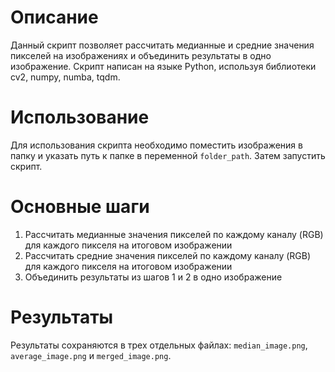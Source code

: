 # Описание

Данный скрипт позволяет рассчитать медианные и средние значения пикселей на изображениях и объединить результаты в одно изображение. Скрипт написан на языке Python, используя библиотеки cv2, numpy, numba, tqdm.

# Использование

Для использования скрипта необходимо поместить изображения в папку и указать путь к папке в переменной `folder_path`. Затем запустить скрипт.

# Основные шаги

1. Рассчитать медианные значения пикселей по каждому каналу (RGB) для каждого пикселя на итоговом изображении
2. Рассчитать средние значения пикселей по каждому каналу (RGB) для каждого пикселя на итоговом изображении
3. Объединить результаты из шагов 1 и 2 в одно изображение

# Результаты

Результаты сохраняются в трех отдельных файлах: `median_image.png`, `average_image.png` и `merged_image.png`.
